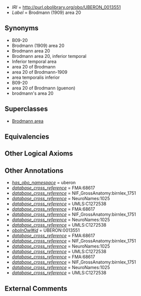  * *IRI* = http://purl.obolibrary.org/obo/UBERON_0013551
 * *Label* = Brodmann (1909) area 20

## Synonyms

 * B09-20
 * Brodmann (1909) area 20
 * Brodmann area 20
 * Brodmann area 20, inferior temporal
 * Inferior temporal area
 * area 20 of Brodmann
 * area 20 of Brodmann-1909
 * area temporalis inferior
 * B09-20
 * area 20 of Brodmann (guenon)
 * brodmann's area 20

## Superclasses

 * [Brodmann area](../../UBERON/29/UBERON_0013529.md)

## Equivalencies


## Other Logical Axioms


## Other Annotations

 * *[has_obo_namespace](../../ce/oboInOwl#hasOBONamespace.md)* = uberon
 * *[database_cross_reference](../../ef/oboInOwl#hasDbXref.md)* = FMA:68617
 * *[database_cross_reference](../../ef/oboInOwl#hasDbXref.md)* = NIF_GrossAnatomy:birnlex_1751
 * *[database_cross_reference](../../ef/oboInOwl#hasDbXref.md)* = NeuroNames:1025
 * *[database_cross_reference](../../ef/oboInOwl#hasDbXref.md)* = UMLS:C1272538
 * *[database_cross_reference](../../ef/oboInOwl#hasDbXref.md)* = FMA:68617
 * *[database_cross_reference](../../ef/oboInOwl#hasDbXref.md)* = NIF_GrossAnatomy:birnlex_1751
 * *[database_cross_reference](../../ef/oboInOwl#hasDbXref.md)* = NeuroNames:1025
 * *[database_cross_reference](../../ef/oboInOwl#hasDbXref.md)* = UMLS:C1272538
 * *[oboInOwl#id](../../id/oboInOwl#id.md)* = UBERON:0013551
 * *[database_cross_reference](../../ef/oboInOwl#hasDbXref.md)* = FMA:68617
 * *[database_cross_reference](../../ef/oboInOwl#hasDbXref.md)* = NIF_GrossAnatomy:birnlex_1751
 * *[database_cross_reference](../../ef/oboInOwl#hasDbXref.md)* = NeuroNames:1025
 * *[database_cross_reference](../../ef/oboInOwl#hasDbXref.md)* = UMLS:C1272538
 * *[database_cross_reference](../../ef/oboInOwl#hasDbXref.md)* = FMA:68617
 * *[database_cross_reference](../../ef/oboInOwl#hasDbXref.md)* = NIF_GrossAnatomy:birnlex_1751
 * *[database_cross_reference](../../ef/oboInOwl#hasDbXref.md)* = NeuroNames:1025
 * *[database_cross_reference](../../ef/oboInOwl#hasDbXref.md)* = UMLS:C1272538

## External Comments

